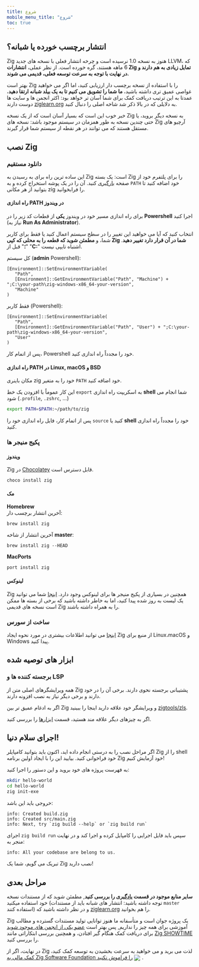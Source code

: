 ```yaml
---
title: شروع
mobile_menu_title: "شروع"
toc: true
---
```


## انتشار برچسب خورده یا شبانه؟

Zig هنوز به نسخه 1.0 نرسیده است و چرخه انتشار فعلی با نسخه های جدید LLVM، که 6 ماهه هستند، گره خورده است.
از نظر عملی، **انتشارات Zig تمایل زیادی به هم دارند و در نهایت با توجه به سرعت توسعه فعلی، قدیمی می شوند.**

بهتر است Zig را با استفاده از نسخه برچسب دار ارزیابی کنید، اما اگر
می خواهید غواصی عمیق تری داشته باشید، **ما شما را تشویق می کنیم تا به یک بیلد شبانه ارتقا دهید**، عمدتا
به این ترتیب دریافت کمک برای شما آسان تر خواهد بود: اکثر انجمن ها و سایت ها دوست دارند
[ziglearn.org](https://ziglearn.org) به دلایلی که در بالا ذکر شد شاخه اصلی را دنبال کنید.

خبر خوب این است که بسیار آسان است که از یک نسخه Zig به نسخه دیگر بروید، یا حتی چندین نسخه به طور همزمان در سیستم موجود باشد: نسخه های Zig آرچیو های مستقل هستند که می توانند در هر نقطه از سیستم شما قرار گیرند.

## نصب Zig

### دانلود مستقیم

این ساده ترین راه برای به رسیدن به Zig است: یک بسته Zig را برای پلتفرم خود از صفحه [بارگیری](/download) کنید.
آن را در یک پوشه استخراج کرده و به `PATH` خود اضافه کنید تا بتوانید از هر مکانی zig را فرابخوانید.

#### راه اندازی PATH در ویندوز

برای راه اندازی مسیر خود در ویندوز **یکی** از قطعات کد زیر را در **Powershell** اجرا کنید (نیاز به **Run As Administrator**).

انتخاب کنید که آیا می خواهید این تغییر را در سطح سیستم اعمال کنید
یا فقط برای کاربر شما، و **مطمئن شوید که قطعه را به محلی که کپی Zig شما در آن قرار دارد تغییر دهید**.
"**؛**" قبل از "**C:**" اشتباه تایپی نیست.

کل سیستم (**admin** Powershell):

```
[Environment]::SetEnvironmentVariable(
   "Path",
   [Environment]::GetEnvironmentVariable("Path", "Machine") + ";C:\your-path\zig-windows-x86_64-your-version",
   "Machine"
)
```

فقط کاربر (Powershell):

```
[Environment]::SetEnvironmentVariable(
   "Path",
   [Environment]::GetEnvironmentVariable("Path", "User") + ";C:\your-path\zig-windows-x86_64-your-version",
   "User"
)
```

پس از اتمام کار، Powershell خود را مجدداً راه اندازی کنید.

#### راه اندازی PATH در Linux, macOS و BSD

مکان باینری zig خود را به متغیر `PATH` خود اضافه کنید.

این کار عموماً با افزودن یک خط `export` به اسکریپت راه اندازی **shell** شما انجام می شود (`.profile`, `.zshrc`, ...)

```bash
export PATH=$PATH:~/path/to/zig
```

پس از اتمام کار، فایل راه اندازی خود را `source` کنید یا **shell** خود را مجدداً راه اندازی کنید.

### پکیج منیجر ها

#### ویندوز

Zig در [Chocolatey](https://chocolatey.org/packages/zig) قابل دسترس است.

```
choco install zig
```

#### مک

**Homebrew**  
آخرین انتشار برچسب دار:

```
brew install zig
```

آخرین انتشار از شاخه **master**:

```
brew install zig --HEAD
```

**MacPorts**

```
port install zig
```

#### لینوکس

Zig همچنین در بسیاری از پکیج منیجر ها برای لینوکس وجود دارد. [اینجا](https://github.com/ziglang/zig/wiki/Install-Zig-from-a-Package-Manager)
شما می توانید یک لیست به روز شده پیدا کنید، اما به خاطر داشته باشید که برخی از بسته ها ممکن است نسخه های قدیمی Zig را به همراه داشته باشند.

### ساخت از سورس

[اینجا](https://github.com/ziglang/zig/wiki/Building-Zig-From-Source)
می توانید اطلاعات بیشتری در مورد نحوه ایجاد Zig از منبع برای Linux،macOS و Windows پیدا کنید.

## ابزار های توصیه شده

### برجسته کننده ها و LSP

همه ویرایشگرهای اصلی متن از Zig پشتیبانی برجسته نحوی دارند.
برخی آن را در خود دارند و برخی دیگر نیاز به نصب افزونه دارند.

اگر به ادغام عمیق تر بین Zig و ویرایشگر خود علاقه دارید اینجا را ببینید [zigtools/zls](https://github.com/zigtools/zls).

اگر به چیزهای دیگر علاقه مند هستید، قسمت [ابزارها](../tools/) را بررسی کنید.

## اجرای سلام دنیا!

اگر مراحل نصب را به درستی انجام داده اید، اکنون باید بتوانید کامپایلر Zig را از shell خود فراخوانی کنید.
بیایید این را با ایجاد اولین برنامه Zig خود آزمایش کنیم!

به فهرست پروژه های خود بروید و این دستور را اجرا کنید:

```bash
mkdir hello-world
cd hello-world
zig init-exe
```

خروجی باید این باشد:

```
info: Created build.zig
info: Created src/main.zig
info: Next, try `zig build --help` or `zig build run`
```

اجرای `zig build run` سپس باید فایل اجرایی را کامپایل کرده و اجرا کند و در نهایت منجر به:

```
info: All your codebase are belong to us.
```

تبریک می گویم، شما یک Zig نصب دارید!

## مراحل بعدی

**سایر منابع موجود در قسمت [یادگیری](../) را بررسی کنید**, مطمئن شوید که از مستندات نسخه خود استفاده میکنید
(توجه داشته باشید: انتشار های شبانه باید از مستندات `master` استفاده کنند) و در نظر داشته باشید که [ziglearn.org](https://ziglearn.org) را هم بخوانید.

Zig یک پروژه جوان است و متأسفانه ما هنوز توانایی تولید مستندات گسترده و مطالب آموزشی برای همه چیز را نداریم, پس بهتر است [عضو یکی از انجمن های موجود شوید](https://github.com/ziglang/zig/wiki/Community)
برای دریافت کمک هنگام گیر افتادن، و همچنین بررسی ابتکاراتی مانند [Zig SHOWTIME](https://zig.show) را بررسی کنید.

در نهایت، اگر از Zig لذت می برید و می خواهید به سرعت بخشیدن به توسعه کمک کنید، [کمک مالی به Zig Software Foundation را فراموش نکنید](../../zsf)
<img src="/heart.svg" style="vertical-align:middle; margin-right: 5px">.
